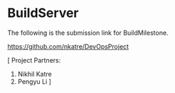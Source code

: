 # BuildServer
The following is the submission link for BuildMilestone.

https://github.com/nkatre/DevOpsProject

[  Project Partners:
1. Nikhil Katre
2. Pengyu Li   ]

